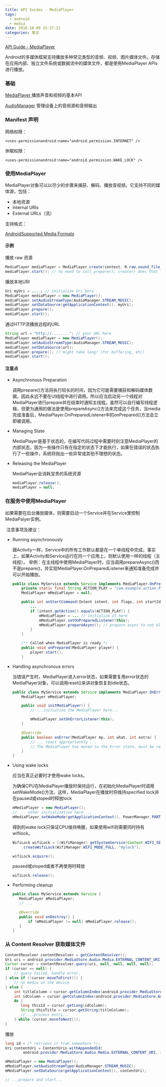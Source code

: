 ```yaml
---
title: API Guides - MediaPlayer
tags:
  - android
  - media
date: 2016-10-09 15:37:22
categories: 笔记
---
```


[API Guide - MediaPlayer](https://developer.android.com/guide/topics/media/mediaplayer.html) 

​	Android的多媒体框架支持播放多种常见类型的音频、视频、图片媒体文件。存储在应用内部、独立文件系统或数据流中的媒体文件，都是使用MediaPlayer APIs进行播放。



### 基础

[MediaPlayer ](https://developer.android.com/reference/android/media/MediaPlayer.html)  播放声音和视频的基本API

[AudioManager](https://developer.android.com/reference/android/media/AudioManager.html)  管理设备上的音频源和音频输出



### Manifest 声明

网络权限：

`<uses-permissionandroid:name="android.permission.INTERNET" />`

休眠权限：

`<uses-permissionandroid:name="android.permission.WAKE_LOCK" />`



### 使用MediaPlayer

MediaPlayer对象可以以尽少的步骤来捕获、解码、播放音视频。它支持不同的媒体源，包括：

+ 本地资源
+ Internal URIs
+ External URLs（流）

支持格式：

[AndroidSupported Media Formats](https://developer.android.com/guide/appendix/media-formats.html) 



#### 示例

播放 raw 资源

```java
MediaPlayer mediaPlayer = MediaPlayer.create(context, R.raw.sound_file_1);
mediaPlayer.start(); // no need to call prepare(); create() does that for you
```

播放本地URI

```java
Uri myUri = ....; // initialize Uri here
MediaPlayer mediaPlayer = new MediaPlayer();
mediaPlayer.setAudioStreamType(AudioManager.STREAM_MUSIC);
mediaPlayer.setDataSource(getApplicationContext(), myUri);
mediaPlayer.prepare();
mediaPlayer.start();
```

通过HTTP流播放远程的URL

```java
String url = "http://........"; // your URL here
MediaPlayer mediaPlayer = new MediaPlayer();
mediaPlayer.setAudioStreamType(AudioManager.STREAM_MUSIC);
mediaPlayer.setDataSource(url);
mediaPlayer.prepare(); // might take long! (for buffering, etc)
mediaPlayer.start();
```



#### 注意点

+ Asynchronous Preparation

  调用prepare()方法将执行较长的时间，因为它可能需要捕获和解码媒体数据，因此永远不要在UI线程中进行调用。所以应当启动另一个线程对MediaPlayer进行prepare并在结束时通知主线程。虽然可以自行编写线程逻辑，但更为通用的做法是使用prepareAsync()方法来完成这个任务，当media完成准备后，MediaPlayer.OnPreparedListener中的onPrepared()方法会立即被调用。

+ Managing State

  MediaPlayer是基于状态的，在编写代码过程中需要时刻注意MediaPlayer的内部状态，因为一些操作只有在指定的状态下才能执行，如果在错误的状态执行了一些操作，系统将抛出一些异常或其他不理想的状态。

+ Releasing the MediaPlayer

  MediaPlayer会消耗宝贵的系统资源

  ```java
  mediaPlayer.release();
  mediaPlayer = null;
  ```



### 在服务中使用MediaPlayer

​	如果需要在后台播放媒体，则需要启动一个Service并在Service里控制MediaPalyer实例。

​	注意事项及建议：

+ Running asynchronously

  跟Activity一样，Service中的所有工作默认都是在一个单线程中完成，事实上，如果Activity和Service运行在同一个应用上，则默认使用一样的线程（主线程）。
  举例：在主线程中使用MediaPlayer时，应当调用prepareAsync()而不是prepare()，并实现MediaPlayer.OnPreparedListener来通知准备完成并可以开始播放。

  ```java
  public class MyService extends Service implements MediaPlayer.OnPreparedListener {
      private static final String ACTION_PLAY = "com.example.action.PLAY";
      MediaPlayer mMediaPlayer = null;

      public int onStartCommand(Intent intent, int flags, int startId) {
          ...
          if (intent.getAction().equals(ACTION_PLAY)) {
              mMediaPlayer = ... // initialize it here
              mMediaPlayer.setOnPreparedListener(this);
              mMediaPlayer.prepareAsync(); // prepare async to not block main thread
          }
      }

      /** Called when MediaPlayer is ready */
      public void onPrepared(MediaPlayer player) {
          player.start();
      }

  ```

+ Handling asynchronous errors

  当错误产生时，MediaPlayer进入error状态，如果需要复用error状态的MediaPlayer对象，可以调用reset()来讲对象恢复到idle状态。

  ```java
  public class MyService extends Service implements MediaPlayer.OnErrorListener {
      MediaPlayer mMediaPlayer;

      public void initMediaPlayer() {
          // ...initialize the MediaPlayer here...

          mMediaPlayer.setOnErrorListener(this);
      }

      @Override
      public boolean onError(MediaPlayer mp, int what, int extra) {
          // ... react appropriately ...
          // The MediaPlayer has moved to the Error state, must be reset!
      }
  }
  ```

+ Using wake locks

  应当在真正必要时才使用wake locks。

  为确保CPU在MediaPlayer播放时保持运行，在初始化MediaPlayer时调用setWakeMode()方法，这样，MediaPlayer在播放时将维持specified lock并在paused或stoped时释放lock

  ```java
  mMediaPlayer = new MediaPlayer();
  // ... other initialization here ...
  mMediaPlayer.setWakeMode(getApplicationContext(), PowerManager.PARTIAL_WAKE_LOCK);
  ```

  得到的wake lock只保证CPU维持唤醒，如果使用wifi则需要同时持有wifilock。

  ```java
  WifiLock wifiLock = ((WifiManager) getSystemService(Context.WIFI_SERVICE))
      .createWifiLock(WifiManager.WIFI_MODE_FULL, "mylock");

  wifiLock.acquire();
  ```

  paused或stoped或者不再使用时释放

  ```java
  wifiLock.release();
  ```

+ Performing cleanup

  ```java
  public class MyService extends Service {
     MediaPlayer mMediaPlayer;
     // ...

     @Override
     public void onDestroy() {
         if (mMediaPlayer != null) mMediaPlayer.release();
     }
  }
  ```



### 从 Content Resolver 获取媒体文件

```java
ContentResolver contentResolver = getContentResolver();
Uri uri = android.provider.MediaStore.Audio.Media.EXTERNAL_CONTENT_URI;
Cursor cursor = contentResolver.query(uri, null, null, null, null);
if (cursor == null) {
    // query failed, handle error.
} else if (!cursor.moveToFirst()) {
    // no media on the device
} else {
    int titleColumn = cursor.getColumnIndex(android.provider.MediaStore.Audio.Media.TITLE);
    int idColumn = cursor.getColumnIndex(android.provider.MediaStore.Audio.Media._ID);
    do {
       long thisId = cursor.getLong(idColumn);
       String thisTitle = cursor.getString(titleColumn);
       // ...process entry...
    } while (cursor.moveToNext());
}
```

播放

```java
long id = /* retrieve it from somewhere */;
Uri contentUri = ContentUris.withAppendedId(
        android.provider.MediaStore.Audio.Media.EXTERNAL_CONTENT_URI, id);

mMediaPlayer = new MediaPlayer();
mMediaPlayer.setAudioStreamType(AudioManager.STREAM_MUSIC);
mMediaPlayer.setDataSource(getApplicationContext(), contentUri);

// ...prepare and start...
```









